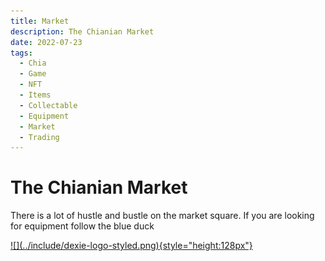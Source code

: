 ```yaml
---
title: Market
description: The Chianian Market
date: 2022-07-23
tags:
  - Chia
  - Game
  - NFT
  - Items
  - Collectable
  - Equipment
  - Market
  - Trading
---
```


# The Chianian Market
There is a lot of hustle and bustle on the market square. If you are looking for equipment follow the blue duck

<a href="https://dexie.space/offers/col16fpva26fhdjp2echs3cr7c30gzl7qe67hu9grtsjcqldz354asjsyzp6wx/xch" target="_blank" markdown="1">
![](../include/dexie-logo-styled.png){style="height:128px"}
</a>

